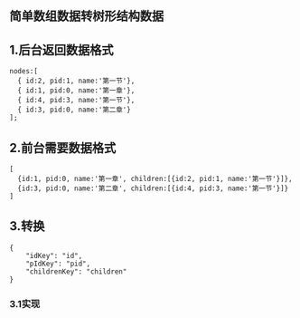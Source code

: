 简单数组数据转树形结构数据
-------------------

## 1.后台返回数据格式
```
nodes:[
  { id:2, pid:1, name:'第一节'},
  { id:1, pid:0, name:'第一章'},
  { id:4, pid:3, name:'第一节'},
  { id:3, pid:0, name:'第二章'}
];
```
## 2.前台需要数据格式
```
[
  {id:1, pid:0, name:'第一章', children:[{id:2, pid:1, name:'第一节'}]},
  {id:3, pid:0, name:'第二章', children:[{id:4, pid:3, name:'第一节'}]}
]
```
## 3.转换

```
{
    "idKey": "id",
    "pIdKey": "pid",
    "childrenKey": "children"
}
```
### 3.1实现
```

```
